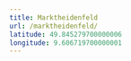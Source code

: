 ```yaml
---
title: Marktheidenfeld
url: /marktheidenfeld/
latitude: 49.845279700000006
longitude: 9.606719700000001
---
```

